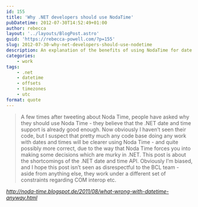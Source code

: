 ```yaml
---
id: 155
title: 'Why .NET developers should use NodaTime'
pubDatetime: 2012-07-30T14:52:49+01:00
author: rebecca
layout: '../layouts/BlogPost.astro'
guid: 'https://rebecca-powell.com/?p=155'
slug: 2012-07-30-why-net-developers-should-use-nodetime
description: An explanation of the benefits of using NodaTime for date and time handling in .NET applications, highlighting its advantages over the .NET date and time API.
categories:
    - work
tags:
    - .net
    - datetime
    - offsets
    - timezones
    - utc
format: quote
---
```


> A few times after tweeting about Noda Time, people have asked why they should use Noda Time - they believe that the .NET date and time support is already good enough. Now obviously I haven’t seen their code, but I suspect that pretty much any code base doing any work with dates and times will be clearer using Noda Time - and quite possibly more correct, due to the way that Noda Time forces you into making some decisions which are murky in .NET. This post is about the shortcomings of the .NET date and time API. Obviously I’m biased, and I hope this post isn’t seen as disrespectful to the BCL team - aside from anything else, they work under a different set of constraints regarding COM interop etc.

<cite>http://noda-time.blogspot.de/2011/08/what-wrong-with-datetime-anyway.html</cite>